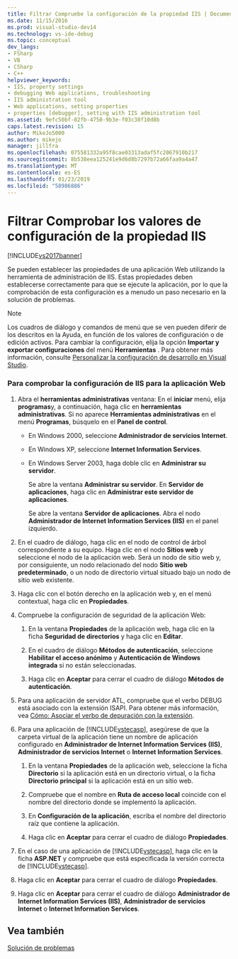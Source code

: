 ```yaml
---
title: Filtrar Compruebe la configuración de la propiedad IIS | Documentos de Microsoft
ms.date: 11/15/2016
ms.prod: visual-studio-dev14
ms.technology: vs-ide-debug
ms.topic: conceptual
dev_langs:
- FSharp
- VB
- CSharp
- C++
helpviewer_keywords:
- IIS, property settings
- debugging Web applications, troubleshooting
- IIS administration tool
- Web applications, setting properties
- properties [debugger], setting with IIS administration tool
ms.assetid: 9efc50bf-02fb-4750-9b3e-f03c38f10d8b
caps.latest.revision: 15
author: MikeJo5000
ms.author: mikejo
manager: jillfra
ms.openlocfilehash: 075581332a95f8cae03313adaf5fc2067910b217
ms.sourcegitcommit: 8b538eea125241e9d6d8b7297b72a66faa9a4a47
ms.translationtype: MT
ms.contentlocale: es-ES
ms.lasthandoff: 01/23/2019
ms.locfileid: "58986886"
---
```

# <a name="how-to-verify-iis-property-settings"></a>Filtrar Comprobar los valores de configuración de la propiedad IIS
[!INCLUDE[vs2017banner](../includes/vs2017banner.md)]

Se pueden establecer las propiedades de una aplicación Web utilizando la herramienta de administración de IIS. Estas propiedades deben establecerse correctamente para que se ejecute la aplicación, por lo que la comprobación de esta configuración es a menudo un paso necesario en la solución de problemas.  
  
> [!NOTE]
>  Los cuadros de diálogo y comandos de menú que se ven pueden diferir de los descritos en la Ayuda, en función de los valores de configuración o de edición activos. Para cambiar la configuración, elija la opción **Importar y exportar configuraciones** del menú **Herramientas** . Para obtener más información, consulte [Personalizar la configuración de desarrollo en Visual Studio](http://msdn.microsoft.com/22c4debb-4e31-47a8-8f19-16f328d7dcd3).  
  
### <a name="to-check-iis-settings-for-the-web-application"></a>Para comprobar la configuración de IIS para la aplicación Web  
  
1.  Abra el **herramientas administrativas** ventana: En el **iniciar** menú, elija **programas**y, a continuación, haga clic en **herramientas administrativas**. Si no aparece **Herramientas administrativas** en el menú **Programas**, búsquelo en el **Panel de control**.  
  
    -   En Windows 2000, seleccione **Administrador de servicios Internet**.  
  
    -   En Windows XP, seleccione **Internet Information Services**.  
  
    -   En Windows Server 2003, haga doble clic en **Administrar su servidor**.  
  
         Se abre la ventana **Administrar su servidor**. En **Servidor de aplicaciones**, haga clic en **Administrar este servidor de aplicaciones**.  
  
         Se abre la ventana **Servidor de aplicaciones**. Abra el nodo **Administrador de Internet Information Services (IIS)** en el panel izquierdo.  
  
2.  En el cuadro de diálogo, haga clic en el nodo de control de árbol correspondiente a su equipo. Haga clic en el nodo **Sitios web** y seleccione el nodo de la aplicación web. Será un nodo de sitio web y, por consiguiente, un nodo relacionado del nodo **Sitio web predeterminado**, o un nodo de directorio virtual situado bajo un nodo de sitio web existente.  
  
3.  Haga clic con el botón derecho en la aplicación web y, en el menú contextual, haga clic en **Propiedades**.  
  
4.  Compruebe la configuración de seguridad de la aplicación Web:  
  
    1.  En la ventana **Propiedades** de la aplicación web, haga clic en la ficha **Seguridad de directorios** y haga clic en **Editar**.  
  
    2.  En el cuadro de diálogo **Métodos de autenticación**, seleccione **Habilitar el acceso anónimo** y **Autenticación de Windows integrada** si no están seleccionadas.  
  
    3.  Haga clic en **Aceptar** para cerrar el cuadro de diálogo **Métodos de autenticación**.  
  
5.  Para una aplicación de servidor ATL, compruebe que el verbo DEBUG está asociado con la extensión ISAPI. Para obtener más información, vea [Cómo: Asociar el verbo de depuración con la extensión](http://msdn.microsoft.com/50d261d3-4bd4-41c0-b44e-3591086f121e).  
  
6.  Para una aplicación de [!INCLUDE[vstecasp](../includes/vstecasp-md.md)], asegúrese de que la carpeta virtual de la aplicación tiene un nombre de aplicación configurado en **Administrador de Internet Information Services (IIS)**, **Administrador de servicios Internet** o **Internet Information Services**.  
  
    1.  En la ventana **Propiedades** de la aplicación web, seleccione la ficha **Directorio** si la aplicación está en un directorio virtual, o la ficha **Directorio principal** si la aplicación está en un sitio web.  
  
    2.  Compruebe que el nombre en **Ruta de acceso local** coincide con el nombre del directorio donde se implementó la aplicación.  
  
    3.  En **Configuración de la aplicación**, escriba el nombre del directorio raíz que contiene la aplicación.  
  
    4.  Haga clic en **Aceptar** para cerrar el cuadro de diálogo **Propiedades**.  
  
7.  En el caso de una aplicación de [!INCLUDE[vstecasp](../includes/vstecasp-md.md)], haga clic en la ficha **ASP.NET** y compruebe que está especificada la versión correcta de [!INCLUDE[vstecasp](../includes/vstecasp-md.md)].  
  
8.  Haga clic en **Aceptar** para cerrar el cuadro de diálogo **Propiedades**.  
  
9. Haga clic en **Aceptar** para cerrar el cuadro de diálogo **Administrador de Internet Information Services (IIS)**, **Administrador de servicios Internet** o **Internet Information Services**.  
  
## <a name="see-also"></a>Vea también  
 [Solución de problemas](../debugger/debugging-web-applications-troubleshooting.md)
